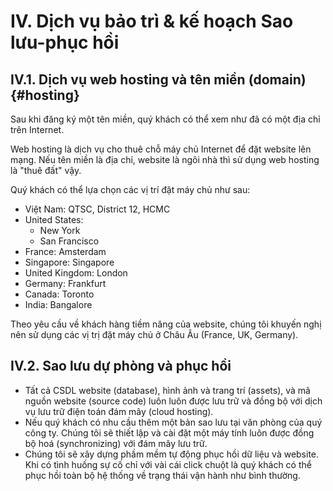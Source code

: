 # IV. Dịch vụ bảo trì & kế hoạch Sao lưu-phục hồi

## IV.1. Dịch vụ web hosting và tên miền (domain) {#hosting}

Sau khi đăng ký một tên miền, quý khách có thể xem như đã có một địa chỉ trên Internet.

Web hosting là dịch vụ cho thuê chỗ máy chủ Internet để đặt website lên mạng. Nếu tên miền là địa chỉ, website là ngôi nhà thì sử dụng web hosting là "thuê đất" vậy.

Quý khách có thể lựa chọn các vị trí đặt máy chủ như sau:

* Việt Nam: QTSC, District 12, HCMC
* United States:
    * New York
    * San Francisco
* France: Amsterdam
* Singapore: Singapore
* United Kingdom: London
* Germany: Frankfurt
* Canada: Toronto
* India: Bangalore

Theo yêu cầu về khách hàng tiềm năng của website, chúng tôi khuyến nghị nên sử dụng các vị trị đặt máy chủ ở Châu Âu (France, UK, Germany).

## IV.2. Sao lưu dự phòng và phục hồi

* Tất cả CSDL website (database), hình ảnh và trang trí (assets),  và mã nguồn website (source code) luôn luôn được lưu trữ và đồng bộ với dịch vụ lưu trữ điện toán đám mây (cloud hosting).
* Nếu quý khách có nhu cầu thêm một bản sao lưu tại văn phòng của quý công ty. Chúng tôi sẽ thiết lập và cài đặt một máy tính luôn được đồng bộ hoá (synchronizing) với đám mây lưu trữ.
* Chúng tôi sẽ xây dựng phầm mềm tự động phục hồi dữ liệu và website. Khi có tình huống sự cố chỉ với vài cái click chuột là quý khách có thể phục hồi toàn bộ hệ thống về trạng thái vận hành như bình thường.
